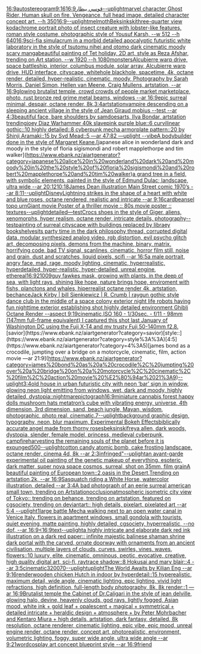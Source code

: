 [16:9](https://www.ebank.nz/aiartgenerator?category=16%3A9)[autostereogram](https://www.ebank.nz/aiartgenerator?category=autostereogram)[9:16](https://www.ebank.nz/aiartgenerator?category=9%3A16)[16:9](https://www.ebank.nz/aiartgenerator?category=16%3A9)[قوسي بيطار](https://www.ebank.nz/aiartgenerator?category=%D9%82%D9%88%D8%B3%D9%8A%20%D8%A8%D9%8A%D8%B7%D8%A7%D8%B1)[--uplight](https://www.ebank.nz/aiartgenerator?category=--uplight)[marvel character Ghost Rider, Human skull on fire, Vengeance,  full head image,  detailed character concept art, --h 350](https://www.ebank.nz/aiartgenerator?category=marvel%20character%20Ghost%20Rider%2C%20Human%20skull%20on%20fire%2C%20Vengeance%2C%20%20full%20head%20image%2C%20%20detailed%20character%20concept%20art%2C%20--h%20350)[16:9](https://www.ebank.nz/aiartgenerator?category=16%3A9)[--uplight](https://www.ebank.nz/aiartgenerator?category=--uplight)[melmoth](https://www.ebank.nz/aiartgenerator?category=melmoth)[Beksinkski](https://www.ebank.nz/aiartgenerator?category=Beksinkski)[three-quarter view kodachrome portrait photo of insect creature with lobster-like features, roman style costume, photographic style of Yousuf Karsh, --w 512 --h 640](https://www.ebank.nz/aiartgenerator?category=three-quarter%20view%20kodachrome%20portrait%20photo%20of%20insect%20creature%20with%20lobster-like%20features%2C%20roman%20style%20costume%2C%20photographic%20style%20of%20Yousuf%20Karsh%2C%20--w%20512%20--h%20640)[16:9](https://www.ebank.nz/aiartgenerator?category=16%3A9)[sci-fi](https://www.ebank.nz/aiartgenerator?category=sci-fi)[a simulacrum in a morbid detailed apocalyptic futuristic white laboratory in the style of tsutomu nihei and otomo dark cinematic moody scary manga](https://www.ebank.nz/aiartgenerator?category=a%20simulacrum%20in%20a%20morbid%20detailed%20apocalyptic%20futuristic%20white%20laboratory%20in%20the%20style%20of%20tsutomu%20nihei%20and%20otomo%20dark%20cinematic%20moody%20scary%20manga)[beautiful painting of Tet holiday, 2D art, style as Reza Afshar, trending on Art station, --w 1920 --h 1080](https://www.ebank.nz/aiartgenerator?category=beautiful%20painting%20of%20Tet%20holiday%2C%202D%20art%2C%20style%20as%20Reza%20Afshar%2C%20trending%20on%20Art%20station%2C%20--w%201920%20--h%201080)[monsters](https://www.ebank.nz/aiartgenerator?category=monsters)[Alcubierre warp drive, space battleship, interior, columbus module, solar array, Alcubierre warp drive, HUD interface, cityscape, whitehole blackhole, spacetime, 4k, octane render, detailed, hyper-realistic, cinematic, moody, Photography by Sarah Morris, Daniel Simon, Hellen van Meene, Craig Mullens, artstation, --ar 16:9](https://www.ebank.nz/aiartgenerator?category=Alcubierre%20warp%20drive%2C%20space%20battleship%2C%20interior%2C%20columbus%20module%2C%20solar%20array%2C%20Alcubierre%20warp%20drive%2C%20HUD%20interface%2C%20cityscape%2C%20whitehole%20blackhole%2C%20spacetime%2C%204k%2C%20octane%20render%2C%20detailed%2C%20hyper-realistic%2C%20cinematic%2C%20moody%2C%20Photography%20by%20Sarah%20Morris%2C%20Daniel%20Simon%2C%20Hellen%20van%20Meene%2C%20Craig%20Mullens%2C%20artstation%2C%20--ar%2016%3A9)[glowing brutalist temple, crowd crowds of people market marketplace, photo, rust bronze red grime metal beams, windows --ar 16:9](https://www.ebank.nz/aiartgenerator?category=glowing%20brutalist%20temple%2C%20crowd%20crowds%20of%20people%20market%20marketplace%2C%20photo%2C%20rust%20bronze%20red%20grime%20metal%20beams%2C%20windows%20--ar%2016%3A9)[epic surreal minimal, despair, octane render, 8k,](https://www.ebank.nz/aiartgenerator?category=epic%20surreal%20minimal%2C%20despair%2C%20octane%20render%2C%208k%2C)[3:4](https://www.ebank.nz/aiartgenerator?category=3%3A4)[artstation](https://www.ebank.nz/aiartgenerator?category=artstation)[vampire descending on a sleeping ancient village in the style of Jean Giraud mobius --test --ar 4:3](https://www.ebank.nz/aiartgenerator?category=vampire%20descending%20on%20a%20sleeping%20ancient%20village%20in%20the%20style%20of%20Jean%20Giraud%20mobius%20--test%20--ar%204%3A3)[beautiful face, bare shoulders  by samdoesarts, Ilya Bondar, artstation trending](https://www.ebank.nz/aiartgenerator?category=beautiful%20face%2C%20bare%20shoulders%20%20by%20samdoesarts%2C%20Ilya%20Bondar%2C%20artstation%20trending)[joey Diaz Warhammer 40k slave](https://www.ebank.nz/aiartgenerator?category=joey%20Diaz%20Warhammer%2040k%20slave)[pink purple blue::6 curvilinear gothic::10 highly detailed::8 cyberpunk mecha armorplate pattern::20 by Shinji Aramaki::15 by Syd Mead::5 —ar 47:82 —uplight --vibe](https://www.ebank.nz/aiartgenerator?category=pink%20purple%20blue%3A%3A6%20curvilinear%20gothic%3A%3A10%20highly%20detailed%3A%3A8%20cyberpunk%20mecha%20armorplate%20pattern%3A%3A20%20by%20Shinji%20Aramaki%3A%3A15%20by%20Syd%20Mead%3A%3A5%20%E2%80%94ar%2047%3A82%20%E2%80%94uplight%20--vibe)[A bodybuilder done in the style of Margaret Keane.](https://www.ebank.nz/aiartgenerator?category=A%20bodybuilder%20done%20in%20the%20style%20of%20Margaret%20Keane.)[japanese alice in wonderland dark and moody in the style of floria sigismondi and robert mapplethorpe and tim walker](https://www.ebank.nz/aiartgenerator?category=japanese%20alice%20in%20wonderland%20dark%20and%20moody%20in%20the%20style%20of%20floria%20sigismondi%20and%20robert%20mapplethorpe%20and%20tim%20walker)[a grand tree in a field, with symbolic elements, painted in the style of Edmund Dulac; landscape, ultra wide --ar 20:12](https://www.ebank.nz/aiartgenerator?category=a%20grand%20tree%20in%20a%20field%2C%20with%20symbolic%20elements%2C%20painted%20in%20the%20style%20of%20Edmund%20Dulac%3B%20landscape%2C%20ultra%20wide%20--ar%2020%3A12)[10:18](https://www.ebank.nz/aiartgenerator?category=10%3A18)[James Dean illustration Main Street comic 1970’s --ar 8:11](https://www.ebank.nz/aiartgenerator?category=James%20Dean%20illustration%20Main%20Street%20comic%201970%E2%80%99s%20--ar%208%3A11)[--uplight](https://www.ebank.nz/aiartgenerator?category=--uplight)[Disney](https://www.ebank.nz/aiartgenerator?category=Disney)[Lightning strikes in the shape of a heart with white and blue roses, octane rendered, realistic and intricate --ar 9:16](https://www.ebank.nz/aiartgenerator?category=Lightning%20strikes%20in%20the%20shape%20of%20a%20heart%20with%20white%20and%20blue%20roses%2C%20octane%20rendered%2C%20realistic%20and%20intricate%20--ar%209%3A16)[card](https://www.ebank.nz/aiartgenerator?category=card)[beans](https://www.ebank.nz/aiartgenerator?category=beans)[el topo urn](https://www.ebank.nz/aiartgenerator?category=el%20topo%20urn)[Giant movie Poster of a thriller movie :: 80s movie poster :: textures](https://www.ebank.nz/aiartgenerator?category=Giant%20movie%20Poster%20of%20a%20thriller%20movie%20%3A%3A%2080s%20movie%20poster%20%3A%3A%20textures)[--uplight](https://www.ebank.nz/aiartgenerator?category=--uplight)[detailed](https://www.ebank.nz/aiartgenerator?category=detailed)[—test](https://www.ebank.nz/aiartgenerator?category=%E2%80%94test)[Crocs shoes in the style of Giger, aliens, xenomorphs, hyper realism, octane render, intricate details, photography](https://www.ebank.nz/aiartgenerator?category=Crocs%20shoes%20in%20the%20style%20of%20Giger%2C%20aliens%2C%20xenomorphs%2C%20hyper%20realism%2C%20octane%20render%2C%20intricate%20details%2C%20photography)[--test](https://www.ebank.nz/aiartgenerator?category=--test)[painting of surreal cityscape with buildings replaced by libraey bookshelves](https://www.ebank.nz/aiartgenerator?category=painting%20of%20surreal%20cityscape%20with%20buildings%20replaced%20by%20libraey%20bookshelves)[its party time in the dark philosophy thread, corrupted digital data, modular synthesized analog video, rgb distortion, evil psycho glitch art, decomposing pixels, demons from the machine, binary, matrix, horrifying code, bad TV signal, scanlines, cinematic, horror film still, noise and grain, dust and scratches, liquid pixels, scifi --ar 16:5](https://www.ebank.nz/aiartgenerator?category=its%20party%20time%20in%20the%20dark%20philosophy%20thread%2C%20corrupted%20digital%20data%2C%20modular%20synthesized%20analog%20video%2C%20rgb%20distortion%2C%20evil%20psycho%20glitch%20art%2C%20decomposing%20pixels%2C%20demons%20from%20the%20machine%2C%20binary%2C%20matrix%2C%20horrifying%20code%2C%20bad%20TV%20signal%2C%20scanlines%2C%20cinematic%2C%20horror%20film%20still%2C%20noise%20and%20grain%2C%20dust%20and%20scratches%2C%20liquid%20pixels%2C%20scifi%20--ar%2016%3A5)[a male portrait, angry face, mad, rage, moody lighting, cinematic, hyperrealistic, hyperdetailed, hyper-realistic, hyper-detailed, unreal engine, ethereal](https://www.ebank.nz/aiartgenerator?category=a%20male%20portrait%2C%20angry%20face%2C%20mad%2C%20rage%2C%20moody%20lighting%2C%20cinematic%2C%20hyperrealistic%2C%20hyperdetailed%2C%20hyper-realistic%2C%20hyper-detailed%2C%20unreal%20engine%2C%20ethereal)[16:9](https://www.ebank.nz/aiartgenerator?category=16%3A9)[21009](https://www.ebank.nz/aiartgenerator?category=21009)[guy fawkes mask, growing with plants, in the deep of sea, with light rays, shining like hope, nature brings hope, enviroment with fishs, planctons and whales, hiperrealist octane render 4k, artstation, bechance](https://www.ebank.nz/aiartgenerator?category=guy%20fawkes%20mask%2C%20growing%20with%20plants%2C%20in%20the%20deep%20of%20sea%2C%20with%20light%20rays%2C%20shining%20like%20hope%2C%20nature%20brings%20hope%2C%20enviroment%20with%20fishs%2C%20planctons%20and%20whales%2C%20hiperrealist%20octane%20render%204k%2C%20artstation%2C%20bechance)[Jack Kirby | bill Sienkiewicz | R. Crumb | raygun gothic style dance club in the middle of a space colony exterior night life robots having fun nighttime exterior establishing shot highly detailed environment Ghibli Octane Render --aspect 9:19](https://www.ebank.nz/aiartgenerator?category=Jack%20Kirby%20%7C%20bill%20Sienkiewicz%20%7C%20R.%20Crumb%20%7C%20raygun%20gothic%20style%20dance%20club%20in%20the%20middle%20of%20a%20space%20colony%20exterior%20night%20life%20robots%20having%20fun%20nighttime%20exterior%20establishing%20shot%20highly%20detailed%20environment%20Ghibli%20Octane%20Render%20--aspect%209%3A19)[cinematic,](https://www.ebank.nz/aiartgenerator?category=cinematic%2C)[ISO 160 - 1/30sec. - f/11 - 98mm (147mm full-frame equivalent) I captured this shot last January of Washington DC using the Fuji X-T4 and my trusty Fuji 50-140mm f2.8.](https://www.ebank.nz/aiartgenerator?category=ISO%20160%20-%201/30sec.%20-%20f/11%20-%2098mm%20%28147mm%20full-frame%20equivalent%29%20I%20captured%20this%20shot%20last%20January%20of%20Washington%20DC%20using%20the%20Fuji%20X-T4%20and%20my%20trusty%20Fuji%2050-140mm%20f2.8.)[savior](https://www.ebank.nz/aiartgenerator?category=savior)[style::](https://www.ebank.nz/aiartgenerator?category=style%3A%3A)[4:5](https://www.ebank.nz/aiartgenerator?category=4%3A5)[james bond as a crocodile, jumpting over a bridge on a motorcycle, cinematic, film, action movie —ar 21:9](https://www.ebank.nz/aiartgenerator?category=james%20bond%20as%20a%20crocodile%2C%20jumpting%20over%20a%20bridge%20on%20a%20motorcycle%2C%20cinematic%2C%20film%2C%20action%20movie%20%E2%80%94ar%2021%3A9)[--uplight](https://www.ebank.nz/aiartgenerator?category=--uplight)[3:4](https://www.ebank.nz/aiartgenerator?category=3%3A4)[old house in urban futuristic city with neon ‘bar’ sign in window, glowing neon light emitting from windows, wet, dark and moody, highly detailed, dystopia](https://www.ebank.nz/aiartgenerator?category=old%20house%20in%20urban%20futuristic%20city%20with%20neon%20%E2%80%98bar%E2%80%99%20sign%20in%20window%2C%20glowing%20neon%20light%20emitting%20from%20windows%2C%20wet%2C%20dark%20and%20moody%2C%20highly%20detailed%2C%20dystopia)[::nightmare](https://www.ebank.nz/aiartgenerator?category=%3A%3Anightmare)[pictograph](https://www.ebank.nz/aiartgenerator?category=pictograph)[16:9](https://www.ebank.nz/aiartgenerator?category=16%3A9)[miniature cannabis forest happy dolls mushroom hats  ](https://www.ebank.nz/aiartgenerator?category=miniature%20cannabis%20forest%20happy%20dolls%20mushroom%20hats%20%20)[metatron’s cube with vibrating energy, universe, 4th dimension, 3rd dimension, sand, beach jungle, Mayan, wisdom, photographic, photo real, cinematic](https://www.ebank.nz/aiartgenerator?category=metatron%E2%80%99s%20cube%20with%20vibrating%20energy%2C%20universe%2C%204th%20dimension%2C%203rd%20dimension%2C%20sand%2C%20beach%20jungle%2C%20Mayan%2C%20wisdom%2C%20photographic%2C%20photo%20real%2C%20cinematic)[.7](https://www.ebank.nz/aiartgenerator?category=.7)[--uplight](https://www.ebank.nz/aiartgenerator?category=--uplight)[background graphic design, typography, neon, blur maximum, Experimental Bokeh Effects](https://www.ebank.nz/aiartgenerator?category=background%20graphic%20design%2C%20typography%2C%20neon%2C%20blur%20maximum%2C%20Experimental%20Bokeh%20Effects)[biblically accurate angel made from thorny roses](https://www.ebank.nz/aiartgenerator?category=biblically%20accurate%20angel%20made%20from%20thorny%20roses)[beksinski](https://www.ebank.nz/aiartgenerator?category=beksinski)[freya allen, dark woods, dystopia, slender, female model, princess, medieval cyberpunk, campfire](https://www.ebank.nz/aiartgenerator?category=freya%20allen%2C%20dark%20woods%2C%20dystopia%2C%20slender%2C%20female%20model%2C%20princess%2C%20medieval%20cyberpunk%2C%20campfire)[harvesting the remaining souls of the planet before it is expunged](https://www.ebank.nz/aiartgenerator?category=harvesting%20the%20remaining%20souls%20of%20the%20planet%20before%20it%20is%20expunged)[500](https://www.ebank.nz/aiartgenerator?category=500)[--uplight](https://www.ebank.nz/aiartgenerator?category=--uplight)[cotton candy atomic bomb, cake frosting landscape, octane render, cinema 4d, 8k --ar 2:3](https://www.ebank.nz/aiartgenerator?category=cotton%20candy%20atomic%20bomb%2C%20cake%20frosting%20landscape%2C%20octane%20render%2C%20cinema%204d%2C%208k%20--ar%202%3A3)[infringed"](https://www.ebank.nz/aiartgenerator?category=infringed%22)[--uplight](https://www.ebank.nz/aiartgenerator?category=--uplight)[an avant-garde experimental oil painting of the genetic makeup of everything, esoteric, dark matter, super nova space cosmos, surreal, shot on 35mm, film grain](https://www.ebank.nz/aiartgenerator?category=an%20avant-garde%20experimental%20oil%20painting%20of%20the%20genetic%20makeup%20of%20everything%2C%20esoteric%2C%20dark%20matter%2C%20super%20nova%20space%20cosmos%2C%20surreal%2C%20shot%20on%2035mm%2C%20film%20grain)[A beautiful painting of European town::2,oasis in the Desert,Trending on artstation,2k, --ar 16:9](https://www.ebank.nz/aiartgenerator?category=A%20beautiful%20painting%20of%20European%20town%3A%3A2%2Coasis%20in%20the%20Desert%2CTrending%20on%20artstation%2C2k%2C%20--ar%2016%3A9)[Sasquatch riding a White Horse, watercolor illustration, detailed --ar 3:4](https://www.ebank.nz/aiartgenerator?category=Sasquatch%20riding%20a%20White%20Horse%2C%20watercolor%20illustration%2C%20detailed%20--ar%203%3A4)[A bad photograph of an eerie surreal american small town, trending on Artstation](https://www.ebank.nz/aiartgenerator?category=A%20bad%20photograph%20of%20an%20eerie%20surreal%20american%20small%20town%2C%20trending%20on%20Artstation)[occlusion](https://www.ebank.nz/aiartgenerator?category=occlusion)[atmospheric isometric city view of Tokyo:: trending on behance, trending on artstation, featured on cgsociety, trending on deviantart:: high details, pixelart, pixelated art --ar 5:4 --uplight](https://www.ebank.nz/aiartgenerator?category=atmospheric%20isometric%20city%20view%20of%20Tokyo%3A%3A%20trending%20on%20behance%2C%20trending%20on%20artstation%2C%20featured%20on%20cgsociety%2C%20trending%20on%20deviantart%3A%3A%20high%20details%2C%20pixelart%2C%20pixelated%20art%20--ar%205%3A4%20--uplight)[1](https://www.ebank.nz/aiartgenerator?category=1)[large battle Mecha walking next to an open water canal in Venice Italy, flowers in apartment windows, small gondola with tourists, quiet evening, matte painting, highly detailed, cgsociety, hyperrealistic, --no dof, --ar 16:9](https://www.ebank.nz/aiartgenerator?category=large%20battle%20Mecha%20walking%20next%20to%20an%20open%20water%20canal%20in%20Venice%20Italy%2C%20flowers%20in%20apartment%20windows%2C%20small%20gondola%20with%20tourists%2C%20quiet%20evening%2C%20matte%20painting%2C%20highly%20detailed%2C%20cgsociety%2C%20hyperrealistic%2C%20--no%20dof%2C%20--ar%2016%3A9)[<16:9](https://www.ebank.nz/aiartgenerator?category=%3C16%3A9)[text](https://www.ebank.nz/aiartgenerator?category=text)[--uplight](https://www.ebank.nz/aiartgenerator?category=--uplight)[a highly intricate and elaborate dark red ink illustration on a dark red paper:: infinite majestic balinese shaman shrine dark portal with the carved, ornate doorway with ornaments from an ancient civilisation, multiple layers of clouds, curves, swirles, vines, waves, flowers::10 luxury, elite, cinematic, omninous, peotic, evocative, creative, high quality digital art, sci-fi, raytrace shadow::8 Hokusai and mary blair::4 --ar 3:5](https://www.ebank.nz/aiartgenerator?category=a%20highly%20intricate%20and%20elaborate%20dark%20red%20ink%20illustration%20on%20a%20dark%20red%20paper%3A%3A%20infinite%20majestic%20balinese%20shaman%20shrine%20dark%20portal%20with%20the%20carved%2C%20ornate%20doorway%20with%20ornaments%20from%20an%20ancient%20civilisation%2C%20multiple%20layers%20of%20clouds%2C%20curves%2C%20swirles%2C%20vines%2C%20waves%2C%20flowers%3A%3A10%20luxury%2C%20elite%2C%20cinematic%2C%20omninous%2C%20peotic%2C%20evocative%2C%20creative%2C%20high%20quality%20digital%20art%2C%20sci-fi%2C%20raytrace%20shadow%3A%3A8%20Hokusai%20and%20mary%20blair%3A%3A4%20--ar%203%3A5)[cinematic](https://www.ebank.nz/aiartgenerator?category=cinematic)[3200](https://www.ebank.nz/aiartgenerator?category=3200)[70](https://www.ebank.nz/aiartgenerator?category=70)[--uplight](https://www.ebank.nz/aiartgenerator?category=--uplight)[uplight](https://www.ebank.nz/aiartgenerator?category=uplight)[The World Awaits by Kilian Eng --ar 9:16](https://www.ebank.nz/aiartgenerator?category=The%20World%20Awaits%20by%20Kilian%20Eng%20--ar%209%3A16)[render](https://www.ebank.nz/aiartgenerator?category=render)[wooden chicken Hutch in indoor by hyperdetail::15 hyperealistic, maximum detail, wide angle, cinematic lighting, epic lighting, vivid light refractions, high definition, full-length body photography, 8k, 8k render::1 —ar 16:9](https://www.ebank.nz/aiartgenerator?category=wooden%20chicken%20Hutch%20in%20indoor%20by%20hyperdetail%3A%3A15%20hyperealistic%2C%20maximum%20detail%2C%20wide%20angle%2C%20cinematic%20lighting%2C%20epic%20lighting%2C%20vivid%20light%20refractions%2C%20high%20definition%2C%20full-length%20body%20photography%2C%208k%2C%208k%20render%3A%3A1%20%E2%80%94ar%2016%3A9)[Brutalist temple the Cabinet of Dr.Caligari in the style of jean delville, glowing halo, devine, heavenly clouds, god rays, lightly fogged, Asian mood, white ink + gold leaf + opalescent + magical + symmetrical + detailed intricate + heraldic design + atmosphere + by Peter Mohrbacher and Kentaro Miura + high details, artstation, dark fantasy, detailed, 8k resolution, octane renderer, cinematic lighting, epic vibe, epic mood, unreal engine render, octane render, concept art, photorealistic, environment, volumetric lighting, foggy, super wide angle, ultra wide angle --ar 9:21](https://www.ebank.nz/aiartgenerator?category=Brutalist%20temple%20the%20Cabinet%20of%20Dr.Caligari%20in%20the%20style%20of%20jean%20delville%2C%20glowing%20halo%2C%20devine%2C%20heavenly%20clouds%2C%20god%20rays%2C%20lightly%20fogged%2C%20Asian%20mood%2C%20white%20ink%20%2B%20gold%20leaf%20%2B%20opalescent%20%2B%20magical%20%2B%20symmetrical%20%2B%20detailed%20intricate%20%2B%20heraldic%20design%20%2B%20atmosphere%20%2B%20by%20Peter%20Mohrbacher%20and%20Kentaro%20Miura%20%2B%20high%20details%2C%20artstation%2C%20dark%20fantasy%2C%20detailed%2C%208k%20resolution%2C%20octane%20renderer%2C%20cinematic%20lighting%2C%20epic%20vibe%2C%20epic%20mood%2C%20unreal%20engine%20render%2C%20octane%20render%2C%20concept%20art%2C%20photorealistic%2C%20environment%2C%20volumetric%20lighting%2C%20foggy%2C%20super%20wide%20angle%2C%20ultra%20wide%20angle%20--ar%209%3A21)[word](https://www.ebank.nz/aiartgenerator?category=word)[cosplay art concept blueprint style --ar 16:9](https://www.ebank.nz/aiartgenerator?category=cosplay%20art%20concept%20blueprint%20style%20--ar%2016%3A9)[friend](https://www.ebank.nz/aiartgenerator?category=friend)